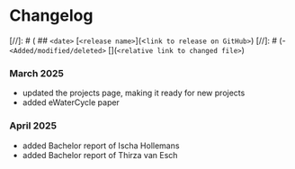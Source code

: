 # Changelog

[//]: # ( ## `<date>` [`<release name>`](<`link to release on GitHub>`)
[//]: # (- `<Added/modified/deleted>` [](`<relative link to changed file>`) 

### March 2025
- updated the projects page, making it ready for new projects
- added eWaterCycle paper

### April 2025
- added Bachelor report of Ischa Hollemans
- added Bachelor report of Thirza van Esch
